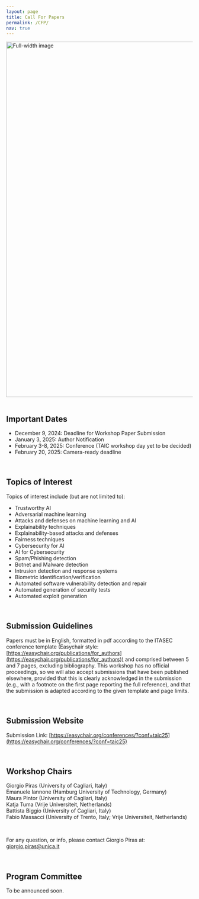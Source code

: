 ```yaml
---
layout: page
title: Call For Papers
permalink: /CFP/
nav: true
---
```

<img src="{{ '/images/mm_cfp.png' | relative_url }}" alt="Full-width image" style="width: 100vw; height: auto; display: block;">

<br>

## Important Dates

* December 9, 2024: Deadline for Workshop Paper Submission
* January 3, 2025: Author Notification
* February 3-8, 2025: Conference (TAIC workshop day yet to be decided)
* February 20, 2025: Camera-ready deadline

<br>

## Topics of Interest

Topics of interest include (but are not limited to):


* Trustworthy AI
* Adversarial machine learning       
* Attacks and defenses on machine learning and AI
* Explainability techniques 
* Explainability-based attacks and defenses 
* Fairness techniques 
* Cybersecurity for AI 
* AI for Cybersecurity
* Spam/Phishing detection
* Botnet and Malware detection
* Intrusion detection and response systems
* Biometric identification/verification
* Automated software vulnerability detection and repair
* Automated generation of security tests
* Automated exploit generation

<br>

## Submission Guidelines

Papers must be in English, formatted in pdf according to the ITASEC conference template (Easychair style: [https://easychair.org/publications/for_authors](https://easychair.org/publications/for_authors)) and comprised between 5 and 7 pages, excluding bibliography. This workshop has no official proceedings, so we will also accept submissions that have been published elsewhere, provided that this is clearly acknowledged in the submission (e.g., with a footnote on the first page reporting the full reference), and that the submission is adapted according to the given template and page limits. 

<br>

## Submission Website 
Submission Link: [https://easychair.org/conferences/?conf=taic25](https://easychair.org/conferences/?conf=taic25)
 
<br>

## Workshop Chairs  
Giorgio Piras (University of Cagliari, Italy)<br>
Emanuele Iannone (Hamburg University of Technology, Germany)<br> 
Maura Pintor (University of Cagliari, Italy)<br>
Katja Tuma (Vrije Universiteit, Netherlands)<br>
Battista Biggio (University of Cagliari, Italy)<br>
Fabio Massacci (University of Trento, Italy; Vrije Universiteit, Netherlands)<br> 

<br>

For any question, or info, please contact Giorgio Piras at: [giorgio.piras@unica.it](mailto:giorgio.piras@unica.it)

<br>

## Program Committee

To be announced soon.